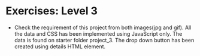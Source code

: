 # Exercises: Level 3
- Check the requirement of this project from both images(jpg and gif). All the data and CSS has been implemented using JavaScript only. The data is found on starter folder project_3. The drop down button has been created using details HTML element.